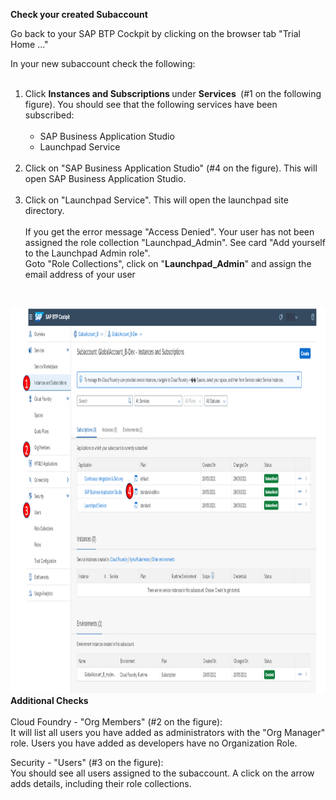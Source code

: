 <p ="text-align: left;"><strong>Check your created Subaccount </strong></p>
<p>Go back to your SAP BTP Cockpit by clicking on the browser tab "Trial Home ..."</p>
<p>In your new subaccount check the following:<br /><br /></p>
<ol>
<li>Click&nbsp;<strong>Instances and Subscriptions&nbsp;</strong>under&nbsp;<strong>Services</strong> <strong>&nbsp;</strong>(#1 on the following figure). You should see that the following services have been subscribed:<br /><br />
<ul>
<li>SAP Business Application Studio</li>
<li>Launchpad Service<br /><br /></li>
</ul>
</li>
<li>Click on "SAP Business Application Studio" (#4 on the figure). This will open SAP Business Application Studio.<br /><br /></li>
<li>Click on "Launchpad Service". This will open the launchpad site directory.<br /><br />If you get the error message "Access Denied". Your user has not been assigned the role collection "Launchpad_Admin". See card "Add yourself to the Launchpad Admin role".<br />Goto "Role Collections", click on "<strong>Launchpad_Admin</strong>" and assign the email address of your user</li>
</ol>
<p>&nbsp;</p>
<p><img src="/exercises/images/steps.png" width="1097" height="617" /><br /><strong>Additional Checks</strong><br /><br />Cloud Foundry - "Org Members" (#2 on the figure):<br />It will list all users you have added as administrators with the "Org Manager" role. Users you have added as developers have no Organization Role.</p>
<p>Security - "Users" (#3 on the figure):<br />You should see all users assigned to the subaccount. A click on the arrow adds details, including their role collections.</p>
<p>&nbsp;</p>
